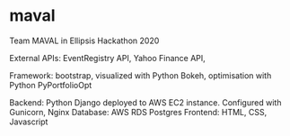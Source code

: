 # maval
Team MAVAL in Ellipsis Hackathon 2020

External APIs: EventRegistry API, Yahoo Finance API,

Framework: bootstrap, visualized with Python Bokeh, optimisation with Python PyPortfolioOpt

Backend: Python Django deployed to AWS EC2 instance. Configured with Gunicorn, Nginx
Database: AWS RDS Postgres
Frontend: HTML, CSS, Javascript
